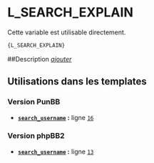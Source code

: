 # L_SEARCH_EXPLAIN


Cette variable est utilisable directement.

```html
{L_SEARCH_EXPLAIN}
```

##Description
[*ajouter*](https://fa-tvars.appspot.com/var/L_SEARCH_EXPLAIN)

## Utilisations dans les templates

### Version PunBB
* __[`search_username`](../tpl/var/punbb/search_username.md#readme) :__ ligne [`16`](../tpl/src/punbb/search_username.tpl#L16)

### Version phpBB2
* __[`search_username`](../tpl/var/subsilver/search_username.md#readme) :__ ligne [`13`](../tpl/src/subsilver/search_username.tpl#L13)